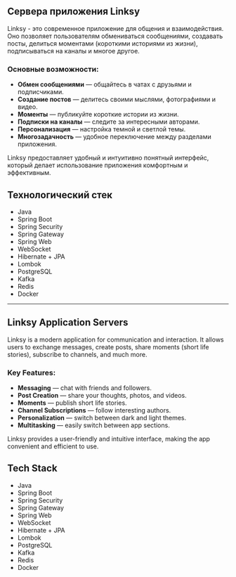 ## Сервера приложения Linksy

Linksy - это современное приложение для общения и взаимодействия. Оно позволяет пользователям обмениваться сообщениями, создавать посты, делиться моментами (короткими историями из жизни), подписываться на каналы и многое другое.

### Основные возможности:
- **Обмен сообщениями** — общайтесь в чатах с друзьями и подписчиками.
- **Создание постов** — делитесь своими мыслями, фотографиями и видео.
- **Моменты** — публикуйте короткие истории из жизни.
- **Подписки на каналы** — следите за интересными авторами.
- **Персонализация** — настройка темной и светлой темы.
- **Многозадачность** — удобное переключение между разделами приложения.

Linksy предоставляет удобный и интуитивно понятный интерфейс, который делает использование приложения комфортным и эффективным.

## Технологический стек  
- Java  
- Spring Boot  
- Spring Security  
- Spring Gateway
- Spring Web
- WebSocket
- Hibernate + JPA  
- Lombok  
- PostgreSQL  
- Kafka  
- Redis
- Docker 
---

## Linksy Application Servers

Linksy is a modern application for communication and interaction. It allows users to exchange messages, create posts, share moments (short life stories), subscribe to channels, and much more.

### Key Features:
- **Messaging** — chat with friends and followers.
- **Post Creation** — share your thoughts, photos, and videos.
- **Moments** — publish short life stories.
- **Channel Subscriptions** — follow interesting authors.
- **Personalization** — switch between dark and light themes.
- **Multitasking** — easily switch between app sections.

Linksy provides a user-friendly and intuitive interface, making the app convenient and efficient to use.

## Tech Stack  
- Java  
- Spring Boot  
- Spring Security  
- Spring Gateway
- Spring Web
- WebSocket  
- Hibernate + JPA  
- Lombok  
- PostgreSQL  
- Kafka  
- Redis
- Docker

